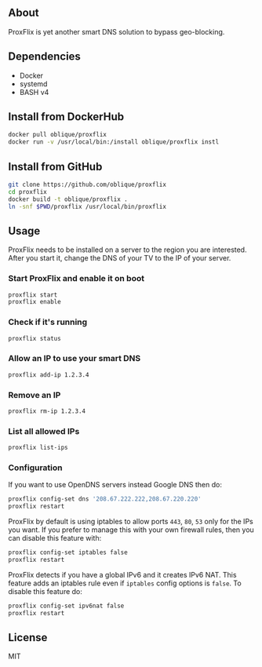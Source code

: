 ## About

ProxFlix is yet another smart DNS solution to bypass geo-blocking.

## Dependencies

* Docker
* systemd
* BASH v4

## Install from DockerHub

```bash
docker pull oblique/proxflix
docker run -v /usr/local/bin:/install oblique/proxflix instl
```

## Install from GitHub

```bash
git clone https://github.com/oblique/proxflix
cd proxflix
docker build -t oblique/proxflix .
ln -snf $PWD/proxflix /usr/local/bin/proxflix
```

## Usage

ProxFlix needs to be installed on a server to the region you are interested.
After you start it, change the DNS of your TV to the IP of your server.

### Start ProxFlix and enable it on boot

```bash
proxflix start
proxflix enable
```

### Check if it's running

```bash
proxflix status
```

### Allow an IP to use your smart DNS

```bash
proxflix add-ip 1.2.3.4
```

### Remove an IP

```bash
proxflix rm-ip 1.2.3.4
```

### List all allowed IPs

```bash
proxflix list-ips
```

### Configuration

If you want to use OpenDNS servers instead Google DNS then do:

```bash
proxflix config-set dns '208.67.222.222,208.67.220.220'
proxflix restart
```

ProxFlix by default is using iptables to allow ports `443`, `80`, `53`
only for the IPs you want. If you prefer to manage this with your own
firewall rules, then you can disable this feature with:

```bash
proxflix config-set iptables false
proxflix restart
```

ProxFlix detects if you have a global IPv6 and it creates IPv6 NAT. This
feature adds an iptables rule even if `iptables` config options is `false`.
To disable this feature do:

```bash
proxflix config-set ipv6nat false
proxflix restart
```

## License
MIT
